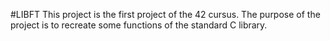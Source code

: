 #LIBFT
This project is the first project of the 42 cursus. The purpose of the project is to recreate some functions of the standard C library.

